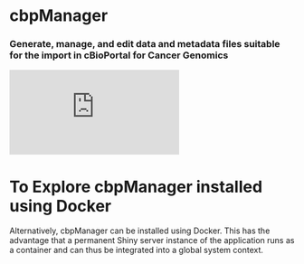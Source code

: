 # cbpManager
### Generate, manage, and edit data and metadata files suitable for the import in cBioPortal for Cancer Genomics


![cbpManager](https://www.bioconductor.org/packages/release/bioc/vignettes/cbpManager/inst/doc/intro.html)

# To Explore cbpManager installed using Docker 

Alternatively, cbpManager can be installed using Docker. This has the advantage that a permanent Shiny server instance of the application runs as a container and can thus be integrated into a global system context.

